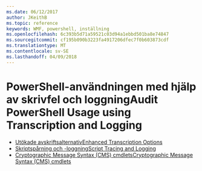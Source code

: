 ```yaml
---
ms.date: 06/12/2017
author: JKeithB
ms.topic: reference
keywords: WMF, powershell, inställning
ms.openlocfilehash: 6c393b5d71a59521c03d94a1ebbd501ba8e74847
ms.sourcegitcommit: cf195b090b3223fa4917206dfec7f0b603873cdf
ms.translationtype: MT
ms.contentlocale: sv-SE
ms.lasthandoff: 04/09/2018
---
```

# <a name="audit-powershell-usage-using-transcription-and-logging"></a><span data-ttu-id="b8e0a-102">PowerShell-användningen med hjälp av skrivfel och loggning</span><span class="sxs-lookup"><span data-stu-id="b8e0a-102">Audit PowerShell Usage using Transcription and Logging</span></span>

- [<span data-ttu-id="b8e0a-103">Utökade avskriftsalternativ</span><span class="sxs-lookup"><span data-stu-id="b8e0a-103">Enhanced Transcription Options</span></span>](audit_transcript.md)
- [<span data-ttu-id="b8e0a-104">Skriptspårning och -loggning</span><span class="sxs-lookup"><span data-stu-id="b8e0a-104">Script Tracing and Logging</span></span>](audit_script.md)
- [<span data-ttu-id="b8e0a-105">Cryptographic Message Syntax (CMS) cmdlets</span><span class="sxs-lookup"><span data-stu-id="b8e0a-105">Cryptographic Message Syntax (CMS) cmdlets</span></span>](audit_cms.md)